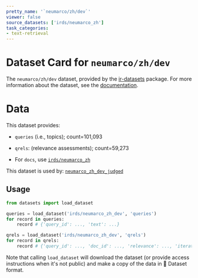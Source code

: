 ```yaml
---
pretty_name: '`neumarco/zh/dev`'
viewer: false
source_datasets: ['irds/neumarco_zh']
task_categories:
- text-retrieval
---
```


# Dataset Card for `neumarco/zh/dev`

The `neumarco/zh/dev` dataset, provided by the [ir-datasets](https://ir-datasets.com/) package.
For more information about the dataset, see the [documentation](https://ir-datasets.com/neumarco#neumarco/zh/dev).

# Data

This dataset provides:
 - `queries` (i.e., topics); count=101,093
 - `qrels`: (relevance assessments); count=59,273

 - For `docs`, use [`irds/neumarco_zh`](https://huggingface.co/datasets/irds/neumarco_zh)

This dataset is used by: [`neumarco_zh_dev_judged`](https://huggingface.co/datasets/irds/neumarco_zh_dev_judged)


## Usage

```python
from datasets import load_dataset

queries = load_dataset('irds/neumarco_zh_dev', 'queries')
for record in queries:
    record # {'query_id': ..., 'text': ...}

qrels = load_dataset('irds/neumarco_zh_dev', 'qrels')
for record in qrels:
    record # {'query_id': ..., 'doc_id': ..., 'relevance': ..., 'iteration': ...}

```

Note that calling `load_dataset` will download the dataset (or provide access instructions when it's not public) and make a copy of the
data in 🤗 Dataset format.
